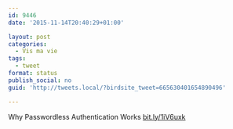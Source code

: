 ```yaml
---
id: 9446
date: '2015-11-14T20:40:29+01:00'

layout: post
categories:
  - Vis ma vie
tags:
  - tweet
format: status
publish_social: no
guid: 'http://tweets.local/?birdsite_tweet=665630401654890496'

---
```


Why Passwordless Authentication Works [bit.ly/1iV6uxk](http://bit.ly/1iV6uxk)